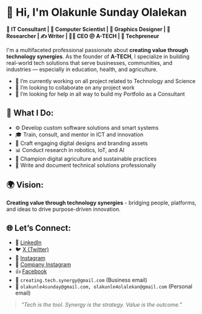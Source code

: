 # 👋 Hi, I'm Olakunle Sunday Olalekan

**💼 IT Consultant | 🧠 Computer Scientist | 🎨 Graphics Designer | 🔬 Researcher | ✍️ Writer | 👨‍💼 CEO @ A-TECH | 🚀 Techpreneur**

I'm a multifaceted professional passionate about **creating value through technology synergies**. As the founder of **A-TECH**, I specialize in building real-world tech solutions that serve businesses, communities, and industries — especially in education, health, and agriculture.

- 🔭 I’m currently working on all project related to Technology and Science
- 👯 I’m looking to collaborate on any project work
- 🤔 I’m looking for help in all way to build my Portfolio as a Consultant

## 🔧 What I Do:
- ⚙️ Develop custom software solutions and smart systems  
- 🎓 Train, consult, and mentor in ICT and innovation  
- 🎨 Craft engaging digital designs and branding assets  
- 📊 Conduct research in robotics, IoT, and AI  
- 🌱 Champion digital agriculture and sustainable practices  
- 📝 Write and document technical solutions professionally  

## 🌍 Vision:
**Creating value through technology synergies** - bridging people, platforms, and ideas to drive purpose-driven innovation.

## 🌐 Let’s Connect:

- 🔗 [LinkedIn](https://www.linkedin.com/in/olakunle-sunday-olalekan-521b5b326)
- 🐦 [X (Twitter)](https://x.com/i_am_O_S_O?t=xgfr5jId67UH_7X8MoXSRg&s=09)
- 📸 [Instagram](https://www.instagram.com/i_am_olakunle_olalekan?igsh=MzVkOWV2aW9ndWMw)
- 📸 [Company Instagram](https://www.instagram.com/creating.tech.synergy?igsh=MTd3NDk3cmJ3bWR6bw==)
- 👍 [Facebook](https://www.facebook.com/profile.php?id=61558935443991)
- 📧 `creating.tech.synergy@gmail.com` (Business email)
- 📧 `olakunle4sunday@gmail.com, olakunle4olalekan@gmail.com` (Personal email)

> *"Tech is the tool. Synergy is the strategy. Value is the outcome."*

